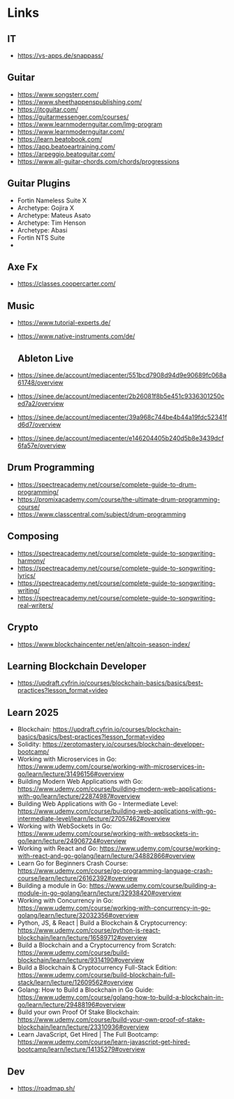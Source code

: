 # Links

## IT

- https://vs-apps.de/snappass/


## Guitar

- https://www.songsterr.com/
- https://www.sheethappenspublishing.com/
- https://jtcguitar.com/
- https://guitarmessenger.com/courses/
- https://www.learnmodernguitar.com/lmg-program
- https://www.learnmodernguitar.com/
- https://learn.beatobook.com/
- https://app.beatoeartraining.com/
- https://arpeggio.beatoguitar.com/
- https://www.all-guitar-chords.com/chords/progressions

## Guitar Plugins
- Fortin Nameless Suite X
- Archetype: Gojira X
- Archetype: Mateus Asato
- Archetype: Tim Henson
- Archetype: Abasi
- Fortin NTS Suite
- 


## Axe Fx

- https://classes.coopercarter.com/

## Music

- https://www.tutorial-experts.de/
- https://www.native-instruments.com/de/


  ## Ableton Live
- https://sinee.de/account/mediacenter/551bcd7908d94d9e90689fc068a61748/overview
- https://sinee.de/account/mediacenter/2b26081f8b5e451c9336301250ced7a2/overview
- https://sinee.de/account/mediacenter/39a968c744be4b44a19fdc52341fd6d7/overview
- https://sinee.de/account/mediacenter/e146204405b240d5b8e3439dcf6fa57e/overview


## Drum Programming

- https://spectreacademy.net/course/complete-guide-to-drum-programming/
- https://promixacademy.com/course/the-ultimate-drum-programming-course/
- https://www.classcentral.com/subject/drum-programming

## Composing

- https://spectreacademy.net/course/complete-guide-to-songwriting-harmony/
- https://spectreacademy.net/course/complete-guide-to-songwriting-lyrics/
- https://spectreacademy.net/course/complete-guide-to-songwriting-writing/
- https://spectreacademy.net/course/complete-guide-to-songwriting-real-writers/


## Crypto

- https://www.blockchaincenter.net/en/altcoin-season-index/

## Learning Blockchain Developer

- https://updraft.cyfrin.io/courses/blockchain-basics/basics/best-practices?lesson_format=video

## Learn 2025

- Blockchain: https://updraft.cyfrin.io/courses/blockchain-basics/basics/best-practices?lesson_format=video
- Solidity:   https://zerotomastery.io/courses/blockchain-developer-bootcamp/
- Working with Microservices in Go: https://www.udemy.com/course/working-with-microservices-in-go/learn/lecture/31496156#overview
- Building Modern Web Applications with Go: https://www.udemy.com/course/building-modern-web-applications-with-go/learn/lecture/22874987#overview
- Building Web Applications with Go - Intermediate Level: https://www.udemy.com/course/building-web-applications-with-go-intermediate-level/learn/lecture/27057462#overview
- Working with WebSockets in Go: https://www.udemy.com/course/working-with-websockets-in-go/learn/lecture/24906724#overview
- Working with React and Go: https://www.udemy.com/course/working-with-react-and-go-golang/learn/lecture/34882866#overview
- Learn Go for Beginners Crash Course: https://www.udemy.com/course/go-programming-language-crash-course/learn/lecture/26162392#overview
- Building a module in Go: https://www.udemy.com/course/building-a-module-in-go-golang/learn/lecture/32938420#overview
- Working with Concurrency in Go: https://www.udemy.com/course/working-with-concurrency-in-go-golang/learn/lecture/32032356#overview
- Python, JS, & React | Build a Blockchain & Cryptocurrency: https://www.udemy.com/course/python-js-react-blockchain/learn/lecture/16589712#overview
- Build a Blockchain and a Cryptocurrency from Scratch: https://www.udemy.com/course/build-blockchain/learn/lecture/9314190#overview
- Build a Blockchain & Cryptocurrency  Full-Stack Edition: https://www.udemy.com/course/build-blockchain-full-stack/learn/lecture/12609562#overview
- Golang: How to Build a Blockchain in Go Guide: https://www.udemy.com/course/golang-how-to-build-a-blockchain-in-go/learn/lecture/29488196#overview
- Build your own Proof Of Stake Blockchain: https://www.udemy.com/course/build-your-own-proof-of-stake-blockchain/learn/lecture/23310936#overview
- Learn JavaScript, Get Hired | The Full Bootcamp: https://www.udemy.com/course/learn-javascript-get-hired-bootcamp/learn/lecture/14135279#overview

## Dev

- https://roadmap.sh/




